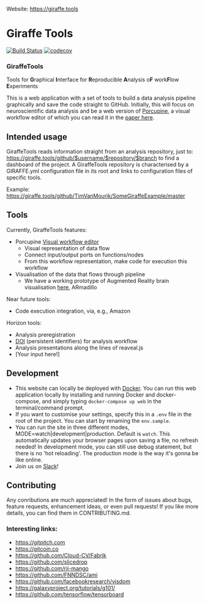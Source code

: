 Website: https://giraffe.tools
# Giraffe Tools

[![Build Status](https://travis-ci.org/TimVanMourik/GiraffeTools.svg?branch=master)](https://travis-ci.org/TimVanMourik/GiraffeTools)
[![codecov](https://codecov.io/gh/TimVanMourik/GiraffeTools/branch/master/graph/badge.svg)](https://codecov.io/gh/TimVanMourik/GiraffeTools)

### GiraffeTools
Tools for **G**raphical **I**nterface for **R**eproducible **A**nalysis o**F** work**F**low **E**xperiments

This is a web application with a set of tools to build a data analysis pipeline graphically and save the code straight to GitHub. Initially, this will focus on neuroscientific data analysis and be a web version of [Porcupine](https://timvanmourik.github.io/Porcupine), a visual workflow editor of which you can read it in the [paper here](https://doi.org/10.1371/journal.pcbi.1006064).

## Intended usage
GiraffeTools reads information straight from an analysis repository, just to:
https://giraffe.tools/github/$username/$repository/$branch
to find a dashboard of the project. A GiraffeTools repository is characterised by a GIRAFFE.yml configuration file in its root and links to configuration files of specific tools.

Example: https://giraffe.tools/github/TimVanMourik/SomeGiraffeExample/master

## Tools
Currently, GiraffeTools features:
* Porcupine [Visual workflow editor](https://www.biorxiv.org/content/early/2017/10/11/187344)
  * Visual representation of data flow
  * Connect input/output ports on functions/nodes
  * From this workflow representation, make code for execution this workflow
* Visualisation of the data that flows through pipeline
  * We have a working prototype of Augmented Reality brain visualisation [here](http://armadillo-brain.herokuapp.com), ARmadillo

Near future tools:
* Code execution integration, via, e.g., Amazon

Horizon tools:
* Analysis preregistration
* [DOI](https://www.doi.org) (persistent identifiers) for analysis workflow
* Analysis presentations along the lines of reaveal.js
* [Your input here!]

## Development
* This website can locally be deployed with [Docker](https://www.docker.com). You can run this web application locally by installing and running Docker and docker-compose, and simply typing `docker-compose up web` in the terminal/command prompt.
* If you want to customise your settings, specify this in a `.env` file in the root of the project. You can start by renaming the `env.sample`.
* You can run the site in three different modes, MODE=watch|development|production. Default is `watch`. This automatically updates your browser pages upon saving a file, no refresh needed! In development mode, you can still use debug statement, but there is no 'hot reloading'. The production mode is the way it's gonna be like online. 
* Join us on [Slack](https://giraffe.tools/slack)!

## Contributing
Any conributions are much appreciated! In the form of issues about bugs, feature requests, enhancement ideas, or even pull requests! If you like more details, you can find them in CONTRIBUTING.md.

### Interesting links:
* https://gitpitch.com
* https://gitcoin.co
* https://github.com/Cloud-CV/Fabrik
* https://github.com/slicedrop
* https://github.com/rii-mango
* https://github.com/FNNDSC/ami
* https://github.com/facebookresearch/visdom
* https://galaxyproject.org/tutorials/g101/
* https://github.com/tensorflow/tensorboard

